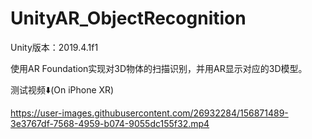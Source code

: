 # UnityAR_ObjectRecognition

Unity版本：2019.4.1f1

使用AR Foundation实现对3D物体的扫描识别，并用AR显示对应的3D模型。

测试视频⬇️(On iPhone XR)

https://user-images.githubusercontent.com/26932284/156871489-3e3767df-7568-4959-b074-9055dc155f32.mp4



